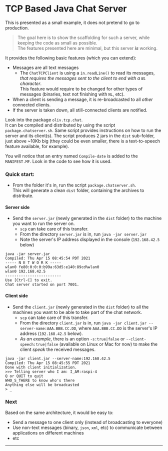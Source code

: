 # TCP Based Java Chat Server
This is presented as a small example, it does not pretend to go to production.  
> The goal here is to show the scaffolding for such a server, while keeping the code as small as possible.  
> The features presented here are minimal, but this server _**is**_ working.

It provides the following basic features (which you can extend):
- Messages are all text messages
  - The `ChatTCPClient` is using a `in.readLine()` to read its messages, _that requires the messages sent to the client to end with a `NL` character_.  
  This feature would require to be changed for other types of messages (binaries, text not finishing with `NL`, etc). 
- When a client is sending a message, it is re-broadcasted to all _other_ connected clients.
- If the server is taken down, all still-connected clients are notified.

Look into the package `oliv.tcp.chat`.  
It can be compiled and distributed by using the script `package.chatserver.sh`.
Same script provides instructions on how to run the server and its client(s).
The script produces 2 jars in the `dist` sub-folder, just above ~10Kb big (they could be even smaller, there is a text-to-speech feature available, for example).

You will notice that an entry named `Compile-date` is added to the `MANIFEST.MF`.
Look in the code to see how it is used.

### Quick start:  
- From the folder it's in, run the script `package.chatserver.sh`.  
  This will generate a clean `dist` folder, containing the archives to distribute.

#### Server side
- Send the `server.jar` (newly generated in the `dist` folder) to the machine you want to run the server on.
    -  `scp` can take care of this transfer.
    - From the directory `server.jar` is in, run `java -jar server.jar`
    - Note the server's IP address displayed in the console (`192.168.42.5` below)
```
java -jar server.jar 
Compiled: Thu Apr 15 08:45:54 PDT 2021
----- N E T W O R K -----
wlan0 fe80:0:0:0:b99a:63d5:e140:89cd%wlan0
wlan0 192.168.42.5
-------------------------
Use [Ctrl-C] to exit.
Chat server started on port 7001.
```

#### Client side
- Send the `client.jar` (newly generated in the `dist` folder) to all the machines you want to be able to take part of the chat network.
    - `scp` can take care of this transfer.
    - From the directory `client.jar` is in, run `java -jar client.jar --server-name:AAA.BBB.CC.DD`, where
      `AAA.BBB.CC.DD` is the server's IP address (`192.168.42.5` below).
    - _As an example_, there is an option `-s:true|false` or `--client-speech:true|false` (available on Linux or Mac for now) to make the client _speak_ the received messages.   
```
java -jar client.jar --server-name:192.168.42.5
Compiled: Thu Apr 15 08:45:55 PDT 2021
Done with client initialization.
>>> Telling server who I am: I_AM:raspi-4
Q or QUIT to quit
WHO_S_THERE to know who's there
Anything else will be broadcasted
> _
```      

### Next
Based on the same architecture, it would be easy to:
- Send a message to one client only (instead of broadcasting to everyone)
- Use non-text messages (binary, `json`, `xml`, etc) to communicate between applications on different machines
- etc
     
---
